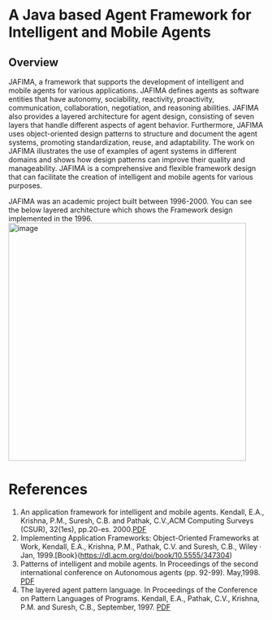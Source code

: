 # A Java based Agent Framework for Intelligent and Mobile Agents

## Overview

JAFIMA, a framework that supports the development of intelligent and mobile agents for various applications. JAFIMA defines agents as software entities that have autonomy, sociability, reactivity, proactivity, communication, collaboration, negotiation, and reasoning abilities. JAFIMA also provides a layered architecture for agent design, consisting of seven layers that handle different aspects of agent behavior. Furthermore, JAFIMA uses object-oriented design patterns to structure and document the agent systems, promoting standardization, reuse, and adaptability. The work on JAFIMA illustrates the use of examples of agent systems in different domains and shows how design patterns can improve their quality and manageability. JAFIMA is a comprehensive and flexible framework design that can facilitate the creation of intelligent and mobile agents for various purposes.  

JAFIMA was an academic project built between 1996-2000. You can see the below layered architecture which shows the Framework design implemented in the 1996. 
<img width="468" alt="image" src="https://github.com/jafima/.github/assets/5785842/32ae61fa-9952-492b-99a1-fe6699b0d623">

# References
1. An application framework for intelligent and mobile agents. Kendall, E.A., Krishna, P.M., Suresh, C.B. and Pathak, C.V.,ACM Computing Surveys (CSUR), 32(1es), pp.20-es. 2000.[PDF](https://dl.acm.org/doi/pdf/10.1145/351936.351956)
1. Implementing Application Frameworks: Object-Oriented Frameworks at Work, Kendall, E.A., Krishna, P.M., Pathak, C.V. and Suresh, C.B.,  Wiley · Jan, 1999.[Book}(https://dl.acm.org/doi/book/10.5555/347304)
1. Patterns of intelligent and mobile agents. In Proceedings of the second international conference on Autonomous agents (pp. 92-99). May,1998. [PDF](https://dl.acm.org/doi/pdf/10.1145/280765.280781)
1. The layered agent pattern language. In Proceedings of the Conference on Pattern Languages of Programs. Kendall, E.A., Pathak, C.V., Krishna, P.M. and Suresh, C.B., September, 1997. [PDF](https://citeseerx.ist.psu.edu/document?repid=rep1&type=pdf&doi=f8befd577429bc6853ba591257b5bfb456694790)
